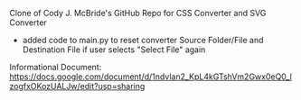 Clone of Cody J. McBride's GitHub Repo for CSS Converter and SVG Converter

- added code to main.py to reset converter Source Folder/File and Destination File if user selects "Select File" again

Informational Document: https://docs.google.com/document/d/1ndvlan2_KpL4kGTshVm2Gwx0eQ0_lzogfxOKozUALJw/edit?usp=sharing
